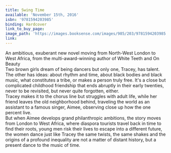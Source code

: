 ```yaml
---
title: Swing Time
available: 'November 15th, 2016'
isbn: '9781594203985'
binding: Hardcover
link_to_buy_page:
image_path: 'https://images.booksense.com/images/985/203/9781594203985.jpg'
link:
---
```



An ambitious, exuberant new novel moving from North-West London to West Africa, from the multi-award-winning author of White Teeth and On Beauty&nbsp;
<br>Two brown girls dream of being dancers but only one, Tracey, has talent. The other has ideas: about rhythm and time, about black bodies and black music, what constitutes a tribe, or makes a person truly free. It's a close but complicated childhood friendship that ends abruptly in their early twenties, never to be revisited, but never quite forgotten, either.&nbsp;
<br>Tracey makes it to the chorus line but struggles with adult life, while her friend leaves the old neighborhood behind, traveling the world as an assistant to a famous singer, Aimee, observing close up how the one percent live.&nbsp;
<br>But when Aimee develops grand philanthropic ambitions, the story moves from London to West Africa, where diaspora tourists travel back in time to find their roots, young men risk their lives to escape into a different future, the women dance just like Tracey the same twists, the same shakes and the origins of a profound inequality are not a matter of distant history, but a present dance to the music of time.